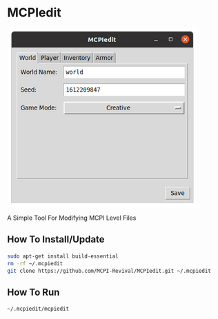 # MCPIedit

![Image](image.png)

A Simple Tool For Modifying MCPI Level Files

## How To Install/Update
```sh
sudo apt-get install build-essential
rm -rf ~/.mcpiedit
git clone https://github.com/MCPI-Revival/MCPIedit.git ~/.mcpiedit
```

## How To Run
```sh
~/.mcpiedit/mcpiedit
```
